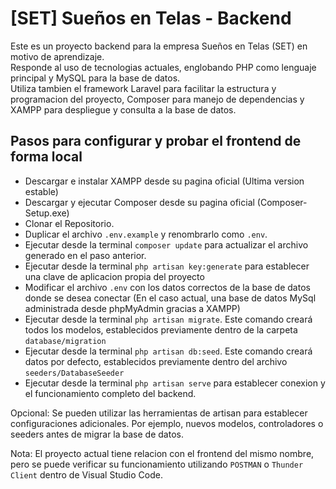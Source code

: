 # [SET] Sueños en Telas - Backend

Este es un proyecto backend para la empresa Sueños en Telas (SET) en motivo de aprendizaje. 
<br>Responde al uso de tecnologias actuales, englobando PHP como lenguaje principal y MySQL para la base de datos. 
<br>Utiliza tambien el framework Laravel para facilitar la estructura y programacion del proyecto, Composer para manejo de dependencias y XAMPP para despliegue y consulta a la base de datos.

## Pasos para configurar y probar el frontend de forma local

- Descargar e instalar XAMPP  desde su pagina oficial (Ultima version estable)
- Descargar y ejecutar Composer desde su pagina oficial (Composer-Setup.exe) 
- Clonar el Repositorio.
- Duplicar el archivo `.env.example` y renombrarlo como `.env`.
- Ejecutar desde la terminal `composer update` para actualizar el archivo generado en el paso anterior.
- Ejecutar desde la terminal `php artisan key:generate` para establecer una clave de aplicacion propia del proyecto
- Modificar el archivo `.env` con los datos correctos de la base de datos donde se desea conectar (En el caso actual, una base de datos MySql administrada desde phpMyAdmin gracias a XAMPP)
- Ejecutar desde la terminal `php artisan migrate`. Este comando creará todos los modelos, establecidos previamente dentro de la carpeta `database/migration`
- Ejecutar desde la terminal `php artisan db:seed`. Este comando creará datos por defecto, establecidos previamente dentro del archivo `seeders/DatabaseSeeder` 
- Ejecutar desde la terminal `php artisan serve` para establecer conexion y el funcionamiento completo del backend.

Opcional: Se pueden utilizar las herramientas de artisan para establecer configuraciones adicionales. Por ejemplo, nuevos modelos, controladores o seeders antes de migrar la base de datos.

Nota: El proyecto actual tiene relacion con el frontend del mismo nombre, pero se puede verificar su funcionamiento utilizando `POSTMAN` o `Thunder Client` dentro de Visual Studio Code.